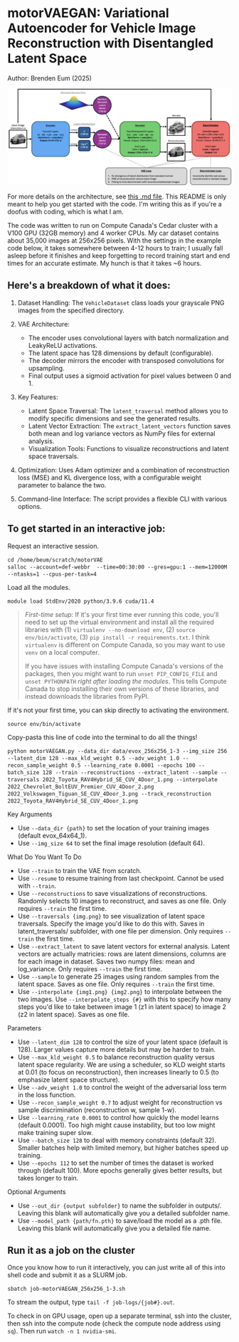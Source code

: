 # motorVAEGAN: Variational Autoencoder for Vehicle Image Reconstruction with Disentangled Latent Space
Author: Brenden Eum (2025)

![motorVAEGAN architecture](<writing/motorVAEGAN-architecture.png>)

For more details on the architecture, see [this .md file](writing/network_architecture.md). This README is only meant to help you get started with the code. I'm writing this as if you're a doofus with coding, which is what I am. 

The code was written to run on Compute Canada's Cedar cluster with a V100 GPU (32GB memory) and 4 worker CPUs. My car dataset contains about 35,000 images at 256x256 pixels. With the settings in the example code below, it takes somewhere between 4-12 hours to train; I usually fall asleep before it finishes and keep forgetting to record training start and end times for an accurate estimate. My hunch is that it takes ~6 hours.

## Here's a breakdown of what it does:

1. Dataset Handling: The `VehicleDataset` class loads your grayscale PNG images from the specified directory.

2. VAE Architecture:

    - The encoder uses convolutional layers with batch normalization and LeakyReLU activations.
    - The latent space has 128 dimensions by default (configurable).
    - The decoder mirrors the encoder with transposed convolutions for upsampling.
    - Final output uses a sigmoid activation for pixel values between 0 and 1.

3. Key Features:

    - Latent Space Traversal: The `latent_traversal` method allows you to modify specific dimensions and see the generated results.
    - Latent Vector Extraction: The `extract_latent_vectors` function saves both mean and log variance vectors as NumPy files for external analysis.
    - Visualization Tools: Functions to visualize reconstructions and latent space traversals.

4. Optimization: Uses Adam optimizer and a combination of reconstruction loss (MSE) and KL divergence loss, with a configurable weight parameter to balance the two.

5. Command-line Interface: The script provides a flexible CLI with various options.

## To get started in an interactive job:

Request an interactive session.

```
cd /home/beum/scratch/motorVAE
salloc --account=def-webbr  --time=00:30:00 --gres=gpu:1 --mem=12000M --ntasks=1 --cpus-per-task=4
```

Load all the modules.

```
module load StdEnv/2020 python/3.9.6 cuda/11.4
```

>*First-time setup*: If it's your first time ever running this code, you'll need to set up the virtual environment and install all the required libraries with (1) `virtualenv --no-download env`, (2) `source env/bin/activate`, (3) `pip install -r requirements.txt`. I think `virtualenv` is different on Compute Canada, so you may want to use `venv` on a local computer.
>
>If you have issues with installing Compute Canada's versions of the packages, then you might want to run `unset PIP_CONFIG_FILE` and `unset PYTHONPATH` *right after loading the modules*. This tells Compute Canada to stop installing their own versions of these libraries, and instead downloads the libraries from PyPI.

If it's not your first time, you can skip directly to activating the environment. 

```
source env/bin/activate
```



Copy-pasta this line of code into the terminal to do all the things!

```
python motorVAEGAN.py --data_dir data/evox_256x256_1-3 --img_size 256 --latent_dim 128 --max_kld_weight 0.5 --adv_weight 1.0 --recon_sample_weight 0.5 --learning_rate 0.0001 --epochs 100 --batch_size 128 --train --reconstructions --extract_latent --sample --traversals 2022_Toyota_RAV4Hybrid_SE_CUV_4Door_1.png --interpolate 2022_Chevrolet_BoltEUV_Premier_CUV_4Door_2.png 2022_Volkswagen_Tiguan_SE_CUV_4Door_3.png --track_reconstruction 2022_Toyota_RAV4Hybrid_SE_CUV_4Door_1.png
```

Key Arguments

- Use `--data_dir {path}` to set the location of your training images (default evox_64x64_1).
- Use `--img_size 64` to set the final image resolution (default 64).

What Do You Want To Do

- Use `--train` to train the VAE from scratch.
- Use `--resume` to resume training from last checkpoint. Cannot be used with `--train`.
- Use `--reconstructions` to save visualizations of reconstructions. Randomly selects 10 images to reconstruct, and saves as one file. Only requires `--train` the first time.
- Use `--traversals {img.png}` to see visualization of latent space traversals. Specify the image you'd like to do this with. Saves in latent_traversals/ subfolder, with one file per dimension. Only requires `--train` the first time.
- Use `--extract_latent` to save latent vectors for external analysis. Latent vectors are actually matricies: rows are latent dimensions, columns are for each image in dataset. Saves two numpy files: mean and log_variance. Only requires `--train` the first time.
- Use `--sample` to generate 25 images using random samples from the latent space. Saves as one file. Only requires `--train` the first time.
- Use `--interpolate {img1.png} {img2.png}` to interpolate between the two images. Use `--interpolate_steps {#}` with this to specify how many steps you'd like to take between image 1 (z1 in latent space) to image 2 (z2 in latent space). Saves as one file.

Parameters

- Use `--latent_dim 128` to control the size of your latent space (default is 128). Larger values capture more details but may be harder to train.
- Use `--max_kld_weight 0.5` to balance reconstruction quality versus latent space regularity. We are using a scheduler, so KLD weight starts at 0.01 (to focus on reconstruction), then increases linearly to 0.5 (to emphasize latent space structure).
- Use `--adv_weight 1.0` to control the weight of the adversarial loss term in the loss function.
- Use `--recon_sample_weight 0.7` to adjust weight for reconstruction vs sample discrimination (reconstruction w, sample 1-w).
- Use `--learning_rate 0.0001` to control how quickly the model learns (default 0.0001). Too high might cause instability, but too low might make training super slow.
- Use `--batch_size 128` to deal with memory constraints (default 32). Smaller batches help with limited memory, but higher batches speed up training.
- Use `--epochs 112` to set the number of times the dataset is worked through (default 100). More epochs generally gives better results, but takes longer to train.

Optional Arguments

- Use `--out_dir {output subfolder}` to name the subfolder in outputs/. Leaving this blank will automatically give you a detailed subfolder name.
- Use `--model_path {path/fn.pth}` to save/load the model as a .pth file. Leaving this blank will automatically give you a detailed file name.



## Run it as a job on the cluster

Once you know how to run it interactively, you can just write all of this into shell code and submit it as a SLURM job.

```
sbatch job-motorVAEGAN_256x256_1-3.sh
```

To stream the output, type `tail -f job-logs/{job#}.out`. 

To check in on GPU usage, open up a separate terminal, ssh into the cluster, then ssh into the compute node (check the compute node address using `sq`). Then run `watch -n 1 nvidia-smi`.
